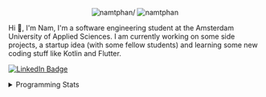 <p align="center"> <img src=https://komarev.com/ghpvc/?username=namtphan alt=namtphan/> <img 
src="https://img.shields.io/github/last-commit/namtphan/namtphan" alt="namtphan" />
</p>

Hi 👋, I'm Nam, I'm a software engineering student at the Amsterdam University of Applied Sciences. I am currently working on some side projects, a startup idea (with some fellow students) and learning some new coding stuff like Kotlin and Flutter. 

<a href="https://www.linkedin.com/in/namtphan2/"><img src="https://img.shields.io/badge/-@namtphan2-0077B5?style=flat-square&amp;labelColor=0077B5&amp;logo=LinkedIn&amp;link=https://www.linkedin.com/in/namtphan2/" alt="LinkedIn Badge"></a> 

<details>
<summary>Programming Stats</summary>
<!-- Most used languages stats -->
<!-- [![Top Langs](https://github-readme-stats.vercel.app/api/top-langs/?username=namtphan&layout=compact)](https://github.com/namtphan2/github-readme-stats) -->
  
<!--START_SECTION:waka-->
**I'm a Night 🦉** 

```text
🌞 Morning    41 commits     █░░░░░░░░░░░░░░░░░░░░░░░░   6.42% 
🌆 Daytime    185 commits    ███████░░░░░░░░░░░░░░░░░░   28.95% 
🌃 Evening    245 commits    █████████░░░░░░░░░░░░░░░░   38.34% 
🌙 Night      168 commits    ██████░░░░░░░░░░░░░░░░░░░   26.29%

```
📅 **I'm Most Productive on Tuesday** 

```text
Monday       68 commits     ██░░░░░░░░░░░░░░░░░░░░░░░   10.64% 
Tuesday      112 commits    ████░░░░░░░░░░░░░░░░░░░░░   17.53% 
Wednesday    81 commits     ███░░░░░░░░░░░░░░░░░░░░░░   12.68% 
Thursday     97 commits     ███░░░░░░░░░░░░░░░░░░░░░░   15.18% 
Friday       98 commits     ███░░░░░░░░░░░░░░░░░░░░░░   15.34% 
Saturday     90 commits     ███░░░░░░░░░░░░░░░░░░░░░░   14.08% 
Sunday       93 commits     ███░░░░░░░░░░░░░░░░░░░░░░   14.55%

```


📊 **This Week I Spent My Time On** 

```text
💻 Operating System: 
Mac                      21 hrs 2 mins       █████████████████████████   100.0%

```


<!--END_SECTION:waka-->
</details>
